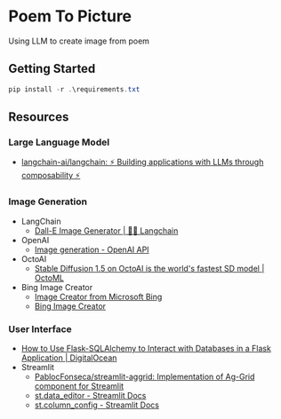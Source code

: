# Poem To Picture

Using LLM to create image from poem

## Getting Started

```powershell
pip install -r .\requirements.txt
```

## Resources

### Large Language Model

- [langchain-ai/langchain: ⚡ Building applications with LLMs through composability ⚡](https://github.com/langchain-ai/langchain)

### Image Generation

- LangChain
  - [Dall-E Image Generator | 🦜️🔗 Langchain](https://python.langchain.com/docs/integrations/tools/dalle_image_generator)
- OpenAI
  - [Image generation - OpenAI API](https://platform.openai.com/docs/guides/images/introduction?context=python)
- OctoAI
  - [Stable Diffusion 1.5 on OctoAI is the world's fastest SD model | OctoML](https://octoml.ai/models/stable-diffusion/)
- Bing Image Creator
  - [Image Creator from Microsoft Bing](https://www.bing.com/images/create)
  - [Bing Image Creator](https://www.microsoft.com/en-us/edge/features/image-creator?form=MT00D8)

### User Interface

- [How to Use Flask-SQLAlchemy to Interact with Databases in a Flask Application | DigitalOcean](https://www.digitalocean.com/community/tutorials/how-to-use-flask-sqlalchemy-to-interact-with-databases-in-a-flask-application)
- Streamlit
  - [PablocFonseca/streamlit-aggrid: Implementation of Ag-Grid component for Streamlit](https://github.com/PablocFonseca/streamlit-aggrid)
  - [st.data_editor - Streamlit Docs](https://docs.streamlit.io/library/api-reference/data/st.data_editor#configuring-columns)
  - [st.column_config - Streamlit Docs](https://docs.streamlit.io/library/api-reference/data/st.column_config)